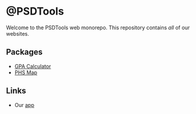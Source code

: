 # @PSDTools

Welcome to the PSDTools web monorepo.
This repository contains _all_ of our websites.

## Packages

- [GPA Calculator](./apps/gpa-calculator/README.md)
- [PHS Map](apps/phs-map/README.md)

## Links

- Our [app](https://github.com/PSDTools/app)
